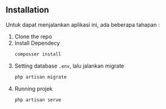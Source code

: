 ## Installation

Untuk dapat menjalankan aplikasi ini, ada beberapa tahapan :

1. Clone the repo
2. Install Dependecy
   ```sh
   composser install
   ```
6. Setting database `.env`, lalu jalankan migrate
   ```php
   php artisan migrate
   ```
6. Running projek
   ```php
   php artisan serve
   ```

